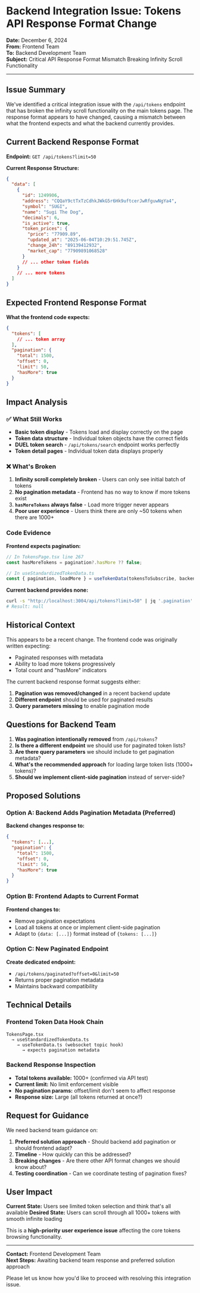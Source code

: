 # Backend Integration Issue: Tokens API Response Format Change

**Date:** December 6, 2024  
**From:** Frontend Team  
**To:** Backend Development Team  
**Subject:** Critical API Response Format Mismatch Breaking Infinity Scroll Functionality

---

## Issue Summary

We've identified a critical integration issue with the `/api/tokens` endpoint that has broken the infinity scroll functionality on the main tokens page. The response format appears to have changed, causing a mismatch between what the frontend expects and what the backend currently provides.

## Current Backend Response Format

**Endpoint:** `GET /api/tokens?limit=50`

**Current Response Structure:**
```json
{
  "data": [
    {
      "id": 1249906,
      "address": "CQQaY9ctTxTzCdhkJWkG5r6Hk9uftcerJwRfguwNgYa4",
      "symbol": "SUGI",
      "name": "Sugi The Dog",
      "decimals": 6,
      "is_active": true,
      "token_prices": {
        "price": "77909.89",
        "updated_at": "2025-06-04T10:29:51.745Z",
        "change_24h": "89139412932",
        "market_cap": "77909891068528"
      }
      // ... other token fields
    }
    // ... more tokens
  ]
}
```

## Expected Frontend Response Format

**What the frontend code expects:**
```json
{
  "tokens": [
    // ... token array
  ],
  "pagination": {
    "total": 1500,
    "offset": 0,
    "limit": 50,
    "hasMore": true
  }
}
```

## Impact Analysis

### ✅ What Still Works
- **Basic token display** - Tokens load and display correctly on the page
- **Token data structure** - Individual token objects have the correct fields
- **DUEL token search** - `/api/tokens/search` endpoint works perfectly
- **Token detail pages** - Individual token data displays properly

### ❌ What's Broken
1. **Infinity scroll completely broken** - Users can only see initial batch of tokens
2. **No pagination metadata** - Frontend has no way to know if more tokens exist
3. **`hasMoreTokens` always false** - Load more trigger never appears
4. **Poor user experience** - Users think there are only ~50 tokens when there are 1000+

### Code Evidence
**Frontend expects pagination:**
```typescript
// In TokensPage.tsx line 267
const hasMoreTokens = pagination?.hasMore ?? false;

// In useStandardizedTokenData.ts 
const { pagination, loadMore } = useTokenData(tokensToSubscribe, backendFilters);
```

**Current backend provides none:**
```bash
curl -s "http://localhost:3004/api/tokens?limit=50" | jq '.pagination'
# Result: null
```

## Historical Context

This appears to be a recent change. The frontend code was originally written expecting:
- Paginated responses with metadata
- Ability to load more tokens progressively  
- Total count and "hasMore" indicators

The current backend response format suggests either:
1. **Pagination was removed/changed** in a recent backend update
2. **Different endpoint** should be used for paginated results
3. **Query parameters missing** to enable pagination mode

## Questions for Backend Team

1. **Was pagination intentionally removed** from `/api/tokens`?
2. **Is there a different endpoint** we should use for paginated token lists?
3. **Are there query parameters** we should include to get pagination metadata?
4. **What's the recommended approach** for loading large token lists (1000+ tokens)?
5. **Should we implement client-side pagination** instead of server-side?

## Proposed Solutions

### Option A: Backend Adds Pagination Metadata (Preferred)
**Backend changes response to:**
```json
{
  "tokens": [...],
  "pagination": {
    "total": 1500,
    "offset": 0, 
    "limit": 50,
    "hasMore": true
  }
}
```

### Option B: Frontend Adapts to Current Format
**Frontend changes to:**
- Remove pagination expectations
- Load all tokens at once or implement client-side pagination
- Adapt to `{data: [...]}` format instead of `{tokens: [...]}`

### Option C: New Paginated Endpoint
**Create dedicated endpoint:**
- `/api/tokens/paginated?offset=0&limit=50` 
- Returns proper pagination metadata
- Maintains backward compatibility

## Technical Details

### Frontend Token Data Hook Chain
```
TokensPage.tsx 
  → useStandardizedTokenData.ts 
    → useTokenData.ts (websocket topic hook)
      → expects pagination metadata
```

### Backend Response Inspection
- **Total tokens available:** 1000+ (confirmed via API test)
- **Current limit:** No limit enforcement visible
- **No pagination params:** offset/limit don't seem to affect response
- **Response size:** Large (all tokens returned at once?)

## Request for Guidance

We need backend team guidance on:

1. **Preferred solution approach** - Should backend add pagination or should frontend adapt?
2. **Timeline** - How quickly can this be addressed?
3. **Breaking changes** - Are there other API format changes we should know about?
4. **Testing coordination** - Can we coordinate testing of pagination fixes?

## User Impact

**Current State:** Users see limited token selection and think that's all available
**Desired State:** Users can scroll through all 1000+ tokens with smooth infinite loading

This is a **high-priority user experience issue** affecting the core tokens browsing functionality.

---

**Contact:** Frontend Development Team  
**Next Steps:** Awaiting backend team response and preferred solution approach

Please let us know how you'd like to proceed with resolving this integration issue.